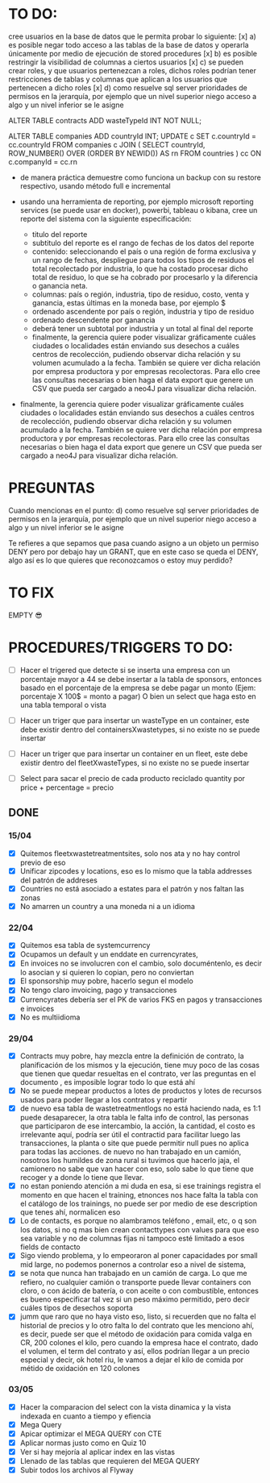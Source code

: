 # TO DO:
cree usuarios en la base de datos que le permita probar lo siguiente: 
[x] a) es posible negar todo acceso a las tablas de la base de datos y operarla únicamente por medio de ejecución de stored procedures 
[x] b) es posible restringir la visibilidad de columnas a ciertos usuarios 
[x] c) se pueden crear roles, y que usuarios pertenezcan a roles, dichos roles podrían tener restricciones de tablas y columnas que aplican a los usuarios que pertenecen a dicho roles
[x] d) como resuelve sql server prioridades de permisos en la jerarquía, por ejemplo que un nivel superior niego acceso a algo y un nivel inferior se le asigne

ALTER TABLE contracts
ADD wasteTypeId INT NOT NULL;

ALTER TABLE companies
ADD countryId INT;
UPDATE c
SET c.countryId = cc.countryId
FROM companies c
JOIN (
  SELECT countryId, ROW_NUMBER() OVER (ORDER BY NEWID()) AS rn
  FROM countries
) cc ON c.companyId = cc.rn


- de manera práctica demuestre como funciona un backup con su restore respectivo, usando método full e incremental

- usando una herramienta de reporting, por ejemplo microsoft reporting services (se puede usar en docker), powerbi, tableau o kibana, cree un reporte del sistema con la siguiente especificación:

    - titulo del reporte
    - subtitulo del reporte es el rango de fechas de los datos del reporte
    - contenido: seleccionando el país o una región de forma exclusiva y un rango de fechas, despliegue para todos los tipos de residuos el total recolectado por industria, lo que ha costado procesar dicho total de residuo, lo que se ha cobrado por procesarlo y la diferencia o ganancia neta.
    - columnas: país o región, industria, tipo de residuo, costo, venta y ganancia, estas últimas en la moneda base, por ejemplo $
    - ordenado ascendente por país o región, industria y tipo de residuo
    - ordenado descendente por ganancia
    - deberá tener un subtotal por industria y un total al final del reporte
    - finalmente, la gerencia quiere poder visualizar gráficamente cuáles ciudades o localidades están enviando sus desechos a cuáles centros de recolección, pudiendo observar dicha relación y su volumen acumulado a la fecha. También se quiere ver dicha relación por empresa productora y por empresas recolectoras. Para ello cree las consultas necesarias o bien haga el data export que genere un CSV que pueda ser cargado a neo4J para visualizar dicha relación.

- finalmente, la gerencia quiere poder visualizar gráficamente cuáles ciudades o localidades están enviando sus desechos a cuáles centros de recolección, pudiendo observar dicha relación y su volumen acumulado a la fecha. También se quiere ver dicha relación por empresa productora y por empresas recolectoras. Para ello cree las consultas necesarias o bien haga el data export que genere un CSV que pueda ser cargado a neo4J para visualizar dicha relación.

# PREGUNTAS
Cuando mencionas en el punto:
d) como resuelve sql server prioridades de permisos en la jerarquía, por ejemplo que un nivel superior niego acceso a algo y un nivel inferior se le asigne

Te refieres a que sepamos que pasa cuando asigno a un objeto un permiso DENY pero por debajo hay un GRANT, que en este caso se queda el DENY, algo así es lo que quieres que reconozcamos o estoy muy perdido?
# TO FIX
 EMPTY 😎
# PROCEDURES/TRIGGERS TO DO:
- [ ] Hacer el trigered que detecte si se inserta una empresa con un porcentaje mayor a 44 se debe insertar a la tabla de sponsors, entonces basado en el porcentaje de la empresa se debe pagar un monto (Ejem: porcentaje X 100$ = monto a pagar) O bien un select que haga esto en una tabla temporal o vista

- [ ] Hacer un triger que para insertar un wasteType en un container, este debe existir dentro del containersXwastetypes, si no existe no se puede insertar

- [ ] Hacer un triger que para insertar un container en un fleet, este debe existir dentro del fleetXwasteTypes, si no existe no se puede insertar

- [ ] Select para sacar el precio de cada producto reciclado quantity por price + percentage = precio

## DONE
### 15/04
- [x] Quitemos fleetxwastetreatmentsites, solo nos ata y no hay control previo de eso
- [x] Unificar zipcodes y locations, eso es lo mismo que la tabla addresses del patrón de addreses
- [x] Countries no está asociado a estates para el patrón y nos faltan las zonas
- [x] No amarren un country a una moneda ni a un idioma
### 22/04
- [x] Quitemos esa tabla de systemcurrency
- [x] Ocupamos un default y un enddate en currencyrates, 
- [x] En invoices no se involucren con el cambio, solo documéntenlo, es decir lo asocian y si quieren lo copian, pero no conviertan
- [x] El sponsorship muy pobre, hacerlo segun el modelo
- [x] No tengo claro invoicing, pago y transacciones
- [x] Currencyrates debería ser el PK de varios FKS en pagos y transacciones e invoices
- [x] No es multiidioma 
### 29/04
- [x] Contracts muy pobre, hay mezcla entre la definición de contrato, la planificación de los mismos y la ejecución, tiene muy poco de las cosas que tienen que quedar resueltas en el contrato, ver las preguntas en el documento , es imposible lograr todo lo que está ahí
- [x] No se puede mepear productos a lotes de productos y lotes de recursos usados para poder llegar a los contratos y repartir
- [x]  de nuevo esa tabla de wastetreatmentlogs no está haciendo nada, es 1:1 puede desaparecer, la otra tabla le falta info de control, las personas que participaron de ese intercambio, la acción, la cantidad, el costo es irrelevante aquí, podría ser útil el contractid para facilitar luego las transacciones, la planta o site que puede permitir null pues no aplica para todas las acciones. de nuevo no han trabajado en un camión, nosotros los humildes de zona rural si tuvimos que hacerlo jaja, el camionero no sabe que van hacer con eso, solo sabe lo que tiene que recoger y a donde lo tiene que llevar. 
- [x] no estan poniendo atención a mi duda en esa, si ese trainings registra el momento en que hacen el training, etnonces nos hace falta la tabla con el catálogo de los trainings, no puede ser por medio de ese description que tenes ahí, normalicen eso
- [x] Lo de contacts, es porque no alambramos teléfono , email, etc, o q son los datos, si no q mas bien crean contacttypes con values para que eso sea variable y no de columnas fijas ni tampoco esté limitado a esos fields de contacto
- [x] Sigo viendo problema, y lo empeoraron al poner capacidades por small mid large, no podemos ponernos a controlar eso a nivel de sistema,
- [x] se nota que nunca han trabajado en un camión de carga. Lo que me refiero, no cualquier camión o transporte puede llevar containers con cloro, o con ácido de batería, o con aceite o con combustible, entonces es bueno especificar tal vez si un peso máximo permitido, pero decir cuáles tipos de desechos soporta
- [x] jumm que raro que no haya visto eso, listo, si recuerden que no falta el historial de precios y lo otro falta lo del contrato que les menciono ahí, es decir, puede ser que el método de oxidación para comida valga en CR, 200 colones el kilo, pero cuando la empresa hace el contrato, dado el volumen, el term del contrato y así, ellos podrían llegar a un precio especial y decir, ok hotel riu, le vamos a dejar el kilo de comida por métido de oxidación en 120 colones

### 03/05
- [x] Hacer la comparacion del select con la vista dinamica y la vista indexada en cuanto a tiempo y efiencia
- [x] Mega Query
- [x] Apicar optimizar el MEGA QUERY con CTE
- [x] Aplicar normas justo como en Quiz 10
- [x] Ver si hay mejoría al aplicar index en las vistas
- [x] Llenado de las tablas que requieren del MEGA QUERY
- [x] Subir todos los archivos al Flyway
